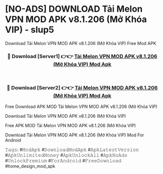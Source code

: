 # [NO-ADS] DOWNLOAD Tải Melon VPN MOD APK v8.1.206 (Mở Khóa VIP) - slup5
Download Tải Melon VPN MOD APK v8.1.206 (Mở Khóa VIP) Free Mod APK

<div align="center">
<h3>🔴 Download [Server1] 👉👉 <a href="https://apk-comot.site?title=Tải_Melon_VPN_MOD_APK_v8.1.206_(Mở_Khóa_VIP)">Tải Melon VPN MOD APK v8.1.206 (Mở Khóa VIP) Mod Apk</a></h3><br>

<h3>🔴 Download [Server2] 👉👉 <a href="https://apk-comot.site?title=Tải_Melon_VPN_MOD_APK_v8.1.206_(Mở_Khóa_VIP)">Tải Melon VPN MOD APK v8.1.206 (Mở Khóa VIP) Mod Apk</a></h3>
</div>


Free Download APK MOD Tải Melon VPN MOD APK v8.1.206 (Mở Khóa VIP)

Download Tải Melon VPN MOD APK v8.1.206 (Mở Khóa VIP) 

Free APK MOD Tải Melon VPN MOD APK v8.1.206 (Mở Khóa VIP) 

Download Tải Melon VPN MOD APK v8.1.206 (Mở Khóa VIP) Mod For Android

𝚃𝚊𝚐𝚜: #𝙼𝚘𝚍𝙰𝚙𝚔 #𝙳𝚘𝚠𝚗𝚕𝚘𝚊𝚍𝙼𝚘𝚍𝙰𝚙𝚔 #𝙰𝚙𝚔𝙻𝚊𝚝𝚎𝚜𝚝𝚅𝚎𝚛𝚜𝚒𝚘𝚗 #𝙰𝚙𝚔𝚄𝚗𝚕𝚒𝚖𝚒𝚝𝚎𝚍𝙼𝚘𝚗𝚎𝚢 #𝙰𝚙𝚔𝚄𝚗𝚕𝚘𝚌𝚔𝙰𝚕𝚕 #𝙰𝚙𝚔𝙽𝚘𝙰𝚍𝚜 #𝚄𝚗𝚕𝚘𝚌𝚔𝙿𝚛𝚎𝚖𝚒𝚞𝚖 #𝙵𝚘𝚛𝙰𝚗𝚍𝚛𝚘𝚒𝚍 #𝙵𝚛𝚎𝚎𝙳𝚘𝚠𝚗𝚕𝚘𝚊𝚍 #home_design_mod_apk